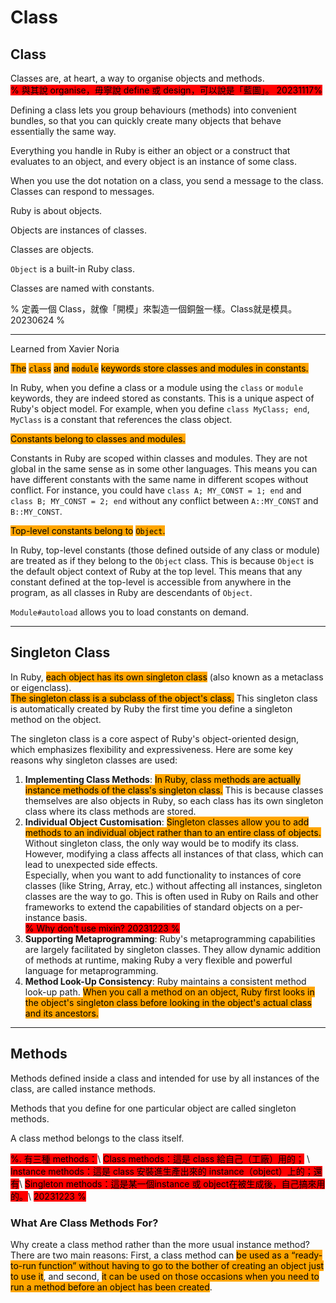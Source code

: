 # Class

## Class

Classes are, at heart, a way to organise objects and methods.\
<mark style="background-color:red;">% 與其說 organise，毋寧說 define 或 design，可以說是「藍圖」。 20231117%</mark>

Defining a class lets you group behaviours (methods) into convenient bundles, so that you can quickly create many objects that behave essentially the same way.

Everything you handle in Ruby is either an object or a construct that evaluates to an object, and every object is an instance of some class.

When you use the dot notation on a class, you send a message to the class. Classes can respond to messages.



Ruby is about objects.&#x20;

Objects are instances of classes.

Classes are objects.

`Object` is a built-in Ruby class.

Classes are named with constants.

% 定義一個 Class，就像「開模」來製造一個銅盤一樣。Class就是模具。20230624 %



***

Learned from Xavier Noria&#x20;

<mark style="background-color:orange;">The</mark> <mark style="background-color:orange;"></mark><mark style="background-color:orange;">`class`</mark> <mark style="background-color:orange;"></mark><mark style="background-color:orange;">and</mark> <mark style="background-color:orange;"></mark><mark style="background-color:orange;">`module`</mark> <mark style="background-color:orange;"></mark><mark style="background-color:orange;">keywords store classes and modules in constants.</mark> &#x20;

In Ruby, when you define a class or a module using the `class` or `module` keywords, they are indeed stored as constants. This is a unique aspect of Ruby's object model. For example, when you define `class MyClass; end`, `MyClass` is a constant that references the class object.

<mark style="background-color:orange;">Constants belong to classes and modules.</mark>

Constants in Ruby are scoped within classes and modules. They are not global in the same sense as in some other languages. This means you can have different constants with the same name in different scopes without conflict. For instance, you could have `class A; MY_CONST = 1; end` and `class B; MY_CONST = 2; end` without any conflict between `A::MY_CONST` and `B::MY_CONST`.

<mark style="background-color:orange;">Top-level constants belong to</mark> <mark style="background-color:orange;"></mark><mark style="background-color:orange;">`Object`</mark><mark style="background-color:orange;">.</mark>

In Ruby, top-level constants (those defined outside of any class or module) are treated as if they belong to the `Object` class. This is because `Object` is the default object context of Ruby at the top level. This means that any constant defined at the top-level is accessible from anywhere in the program, as all classes in Ruby are descendants of `Object`.

`Module#autoload` allows you to load constants on demand.



***

## Singleton Class

In Ruby, <mark style="background-color:orange;">each object has its own singleton class</mark> (also known as a metaclass or eigenclass). \
<mark style="background-color:orange;">The singleton class is a subclass of the object's class.</mark> This singleton class is automatically created by Ruby the first time you define a singleton method on the object.&#x20;

The singleton class is a core aspect of Ruby's object-oriented design, which emphasizes flexibility and expressiveness. Here are some key reasons why singleton classes are used:

1. **Implementing Class Methods**: <mark style="background-color:orange;">In Ruby, class methods are actually instance methods of the class's singleton class.</mark> This is because classes themselves are also objects in Ruby, so each class has its own singleton class where its class methods are stored.
2. **Individual Object Customisation**:  <mark style="background-color:orange;">Singleton classes allow you to add methods to an individual object rather than to an entire class of objects.</mark> Without singleton class, the only way would be to modify its class. However, modifying a class affects all instances of that class, which can lead to unexpected side effects. \
   Especially, when you want to add functionality to instances of core classes (like String, Array, etc.) without affecting all instances, singleton classes are the way to go. This is often used in Ruby on Rails and other frameworks to extend the capabilities of standard objects on a per-instance basis.\
   &#x20;<mark style="background-color:red;">% Why don't use mixin? 20231223 %</mark>
3. **Supporting Metaprogramming**: Ruby's metaprogramming capabilities are largely facilitated by singleton classes. They allow dynamic addition of methods at runtime, making Ruby a very flexible and powerful language for metaprogramming.
4. **Method Look-Up Consistency**: Ruby maintains a consistent method look-up path. <mark style="background-color:orange;">When you call a method on an object, Ruby first looks in the object's singleton class before looking in the object's actual class and its ancestors.</mark>&#x20;



***

## Methods

Methods defined inside a class and intended for use by all instances of the class, are called instance methods.

Methods that you define for one particular object are called singleton methods.

A class method belongs to the class itself.

<mark style="background-color:red;">%. 有三種 methods：</mark>\ <mark style="background-color:red;">Class methods：這是 class 給自己（工廠）用的；</mark> \ <mark style="background-color:red;">Instance methods：這是 class 安裝進生產出來的 instance（object）上的；還有</mark>\ <mark style="background-color:red;">Singleton methods：這是某一個instance 或 object在被生成後，自己搞來用的。</mark>\ <mark style="background-color:red;">20231223 %</mark>

### What Are Class Methods For?&#x20;

Why create a class method rather than the more usual instance method? There are two main reasons: First, a class method can <mark style="background-color:orange;">be used as a “ready-to-run function” without having to go to the bother of creating an object just to use it</mark>, and second, <mark style="background-color:orange;">it can be used on those occasions when you need to run a method before an object has been created</mark>.





